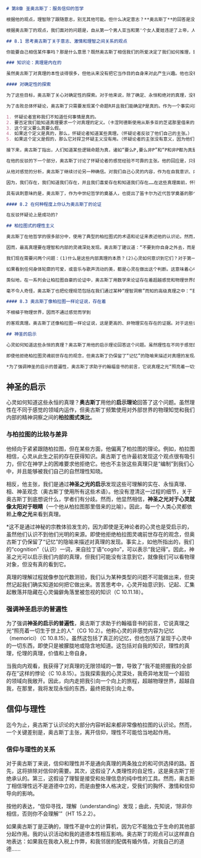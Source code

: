 ```markdown
# 第8章 圣奥古斯丁：服务信仰的哲学

根据他的观点，理智除了跟随意志，别无其他可能。但什么决定意志？**奥古斯丁**的回答是没有任何东西；意志是完全自由的。在这点上，爱的命题和第一个命题结合起来。意志向着它选择去爱的东西运动。就像物理对象被它朝向地心的重力所牵引，我们所有人都被我们心中朝向我们生活中心的感情所牵引。正如奥古斯丁所说，“我的重力是我的爱。不论我在哪里被推动，我的爱都在推动我”（C8.9）。 

根据奥古斯丁的观点，我们面对的问题是，自从第一个男人亚当和第'个女人夏娃违逆了上帝，人类种族就向下坠入了罪的螺旋。对于这一**原罪**，我们所有人都继承了并在我们自己的生活中再现它，其结果是人类生活的所有领域都被罪所感染和败坏。我们的意志偏离了上帝，我们爱的重力被沿着错误的方向牵引。我们偏向于自爱并且爱腐败和易逝的世界，两者都妨碍我们发现真正的满足。奥古斯丁力图让我们确信，这一人类困境影响的不仅是我们的伦理生活，而且影响我们对知识的探求和人类历史的整个过程。事实上，因为人类道德困境渗透了奥古斯丁的全部思想，我将不会以专门的一节来阐述他的伦理学。上述观点导致了奥古斯丁哲学中的一个主要张力，就是如何将上帝的全能和我们有罪本性的现象，与他关于人有自由意志的主张相调和。

## 8.1 思考奥古斯丁关于意志、激情和理智之间关系的观点

你能要自己相信某件事吗？那是什么意思？既然奥古斯丁相信我们的所爱决定了我们如何推理，理性能指导我们的爱吗？

### 知识论：真理是内在的

虽然奥古斯丁对真理的本性谈得很多，但他从来没有把它当作目的自身来对此产生兴趣。他也没有为了控制物理世界的缘故而对知识感兴趣。对于奥古斯丁，认识论为实践和宗教的目的服务。它铲除扰乱灵魂朝向上帝之旅的关于知识的错误观点，并且它指导我们搜寻真理。拥有真理不仅是幸福生活的关键因素，而且对真理的清晰洞察也使我们更接近一切真理的“作者”。

#### 对确定性的探索

为了这些目标，奥古斯丁关心对确定性的探索。对于他来说，除了确定、永恒和绝对的真理，没有东西能为人的生活提供基础。在他的一本早期著作《反学园派中》，他针对新柏拉图学园派怀疑论者*发表了看法。他们主张两个论点：（1）不能知道任何事情，（2）不应该赞同任何事情（AA 3.10.22）。很多怀疑论者相信，人们在追求真理中发现智慧和幸福，而不是在实际获得真理中。然而，根据奥古斯丁的观点，某些不知道真理的人不可能是智慧的，某些从来没有获得他们努力去拥有的东西的人也不可能是幸福的。因此，要拥有智慧和幸福，我们必须找到走出怀疑论之路。

为了击败总体怀疑论，奥古斯丁只需要发现某个命题R并且我们能确定P是真的。作为一个事实问题，他发现了许多我们知道为真的命题。首先，他指出，即使是怀疑论者也做出了对真理的宣称。怀疑论者宣称，他知道自己的立场是真的，并且它是逻辑地从真前提中得出的(AA3.9.18)。这里是奥古斯丁如何论证怀疑主义是自我反驳的：

1. 怀疑论者宣称我们不知道任何事情是真的。
2. 要否定我们能知道真理要求一个对真理的定义。（卡涅阿德斯使用从斯多亚的芝诺那里借来的定义。）
3. 这个定义要么真要么假。
4. 如果这个定义是真的，那么，怀疑论者知道某些真理。（怀疑论者反驳了他们自己的主张。）
5. 如果这个定义是假的，那么它对捍卫怀疑主义没有用。（怀疑论者的主张没有意义，因为他们没有关于真理的定义。）

接下来，奥古斯丁指出，人们知道某些逻辑命题为真，诸如“要么P,要么非P”和“P和非P都为真是假的”。没有这些逻辑原则，我们不能推理，甚至不能表述像怀疑主义这样的命题。例如，我们知道以下主张必定为真：“怀疑论者的定义要么是真的，要么是假的”(AA 3.10.21)。奥古斯丁继续攻击我们不能有知识这一怀疑论主张，他提出像“3x3=9”这样的数学真理是我们能确定地知道的真理。

在他的反驳的下一个部分，奥古斯丁讨论了怀疑论者的感觉经验不可靠的主张。他的回应是，只要我们不超出呈现给我们的材料，从它们得出没有保证的结论，感觉报告给我们的东西就总是真的。例如，我看到桨在水中似乎是弯的，这不是幻觉而是不折不扣的真理。桨显得是弯的。奥古斯丁在这里提出了一个重要观点，在得出关于在我们面前真有什么东西的结论之前，我们的理性需要对感觉材料做出解释(AA3.11.26)。

从他对感觉的分析，奥古斯丁继续讨论另一种确信。对我们自己心灵的内容，作为在自我意识、内在经验中的呈现，我们可以确定。这包括我们拥有的经验，我们的心理和认知过程和我们的感情。甚至我们的怀疑也创造确定性。在笛卡尔提出那个更加著名的论证1200年前，奥古斯丁在另一本著作的一个段落中论证说，他自己的怀疑导致关于他自己存在的确定性：

因为，我们存在，我们知道我们存在，并且我们喜爱存在和知道我们存在……在这些真理面前，怀疑论者的狡辩失去了他们的力量。如果他们说，“如果你错了怎么办？”好，如果我错了，那么我存在。因为，如果一个人不存在，他无论如何不可能犯错误……在知道我存在上我肯定没有犯错误。作为推论，我在知道我知道上也没有犯错误。因为，正如我知道我存在，我也知道我知道。当我喜爱存在和知道，那么我在这些事之外又增加第三个同样重要的知识，即这个事实：我爱着。(CG 11.26)

具有讽刺意味的是，奥古斯丁，作为中世纪哲学的奠基人，也提出了笛卡尔为近代哲学奠基的那个观点。这个观念是，对知识的探求始于自我。总结一下奥古斯丁至此建立的观点，即既然确定地知道某些命题为真，那么怀疑主义是错的，寻求进一步的真理是合理的。

#### 8.2 在何种程度上你认为奥古斯丁的论证

在反驳怀疑论上是成功的?

## 柏拉图式的理性主义

奥古斯丁在他哲学的很多部分中，使用了典型的柏拉图式的术语和论证来表述他的认识论。然而，二者之间也存在着某些区别。奥古斯丁不像柏拉图那么贬低感觉。毕竟它们是上帝创造的，伴随着感觉世界传递给我们。感觉在我们的实践生活中扮演着它们恰当的角色。不过，他同意柏拉图的观点，感觉不能给我们恒久、完善的真理，因而必须被归入较低层次的知识。因此，奥古斯丁接受了柏拉图的二元论，主张存在两个不同种类的知识对象，“那些心灵通过肉体感官感知的事物；另一类，那些通过自身感知的事物”(HT 15.12.21)。因而，在奥古斯丁的观点中，感觉不过是被内在人格(心灵或灵魂)使用并受制于内在人格的工具。感觉经验自身不能给我们知识。心灵必须对感觉材料进行考察、解读、分类、联系和判断。它通过向居于内部的理性求助来完成这些事。

因而，最高真理要在理智和内部的灵魂深处发现。奥古斯丁建议道：“不要到你自身之外去，而是回归你自身之中；因为真理栖居在人最里面的部分。”(TR 39.72)对于这一信念，除了柏拉图式的原因之外，奥古斯丁还不忘《圣经》中的主张，即灵魂是依照具有一切真理的上帝的形象创造的。

我们现在需要问两个问题：(1)什么是这些内部真理的本质？(2)心灵如何意识到它们？对于第一个问题，奥古斯丁紧密地联系柏拉图的相论。例如，他肯定地提及柏拉图的观念，即我们可以认知和判断物理对象的美，仅当非物理的美的相栖居于心中：

如果看到任何身体轮廓的可爱，或音乐与歌声流动的美，都是心灵在做出这个判断。这意味着心中有一个更高的相，它是无形体的，不依赖声音和时空。(CG8.6)

类似地，在一系列会让柏拉图自豪的论证中，奥古斯丁用数学来论证存在着超越感觉和物理世界的更高级的实在。简单来说，他论证说，物理实在是特殊的、暂时的、变化的和通过经验发现的。相反，数学法则和数是普遍的、永恒的、不变的，只能通过理智发现。因而，他下结论说，一定存在着两种实在(FCW2.8)。

毫不令人奇怪，奥古斯丁也把伦理规范包括在我们通过某种“理智洞察”而知的高级真理之中：“我们应该正义地生活”，“较差的要服从较好的”，“同等的人应该和同等的人比较”，“应该向所有人奉献自己”(FCW 2.10.13)。他论证说，既然我们共享这些“真实不变的智慧规则”，那么它们不是人类创造的，而是我们发现的客观真理。

#### 8.3 奥古斯丁像柏拉图一样论证说，存在着

不根植于物理世界，因而不通过感觉而学到

的客观真理。奥古斯丁还像柏拉图一样论证说，这是更高的、非物理实在存在的证据。对于这些论证，你怎么看？

## 神圣的启示

心灵如何知道这些永恒的真理？奥古斯丁用他的启示理论回答这个问题。虽然理性在不同于感觉的领域内运作，但奥古斯丁频繁使用对外部世界的物理知觉和我们内部的精神洞察之间的柏拉图式类比。他倾向于紧紧跟随柏拉图，但是，在某些方面，他偏离了柏拉图的理论。例如，柏拉图相信，心灵从此生之前的存在获得知识。奥古斯丁也许最初发现这个观点很有吸引力，但它在神学上的困难要求他拒绝它。他也不主张这些真理只是“编制”到我们心中，并且能够被我们自己的自然理性知晓。相反，他主张，我们是通过神圣之光的启示发现这些可理解的实在、永恒真理、相、神圣观念(奥古斯丁使用所有这些术语)。他没有澄清这一过程的细节，关于奥古斯丁到底想说什么，学者们有分歧。然而，他显然相信，神圣之光对于心灵就像太阳对于眼睛(一个他从柏拉图那里借来的比喻)。因此，每一个人类心灵都依赖上帝之光来看到真理。*这不是通过神秘的宗教体验发生的，因为即使是无神论者的心灵也是受启示的，虽然他们认识不到他们光明的来源。

即使他拒绝柏拉图灵魂前世存在的观念，但奥古斯丁仍保留了“记忆”的隐喻来描述对真理的发现。事实上，如他所指出的，我们的“cognition”(认识)”一词，来自拉丁语“cogito”，可以表示“我记得”。因此，神圣之光可以启示我们内部的真理，但我们可能没有注意到它，就像我们可以看物理对象，但没有真的看到它。真理的理解过程就像参加代数测验，我们认为某种类型的问题不可能做出来，但突然记起我们确实知道如何把它做出来。苦苦思考中，心灵开始意识到、记起、汇集起散落并隐藏在心灵偏僻角落里被忽视的知识(C 10.11.18)。

*为了强调神圣的启示的普遍性，奥古斯丁求助于约翰福音书的前言，它说真理之光“照亮着一切生于世上的人”(CG 10.2)。他称心灵的非感觉内容为记忆(memorici)(C 10.8.15)。虽然这包括了真正的记忆，但也包括了呈现于心灵中的一切东西，即使只是被朦胧地或隐含地知道。这包括对自我的知识，理性的真理，伦理的真理，价值和上帝自身。当我向内观看，我获得了对真理的无限领域的一瞥，导致了“我不能把握我的全部存在”这样的悖论(C 10.8.15)。当我探索我的心灵深处，我奇异地发现一个超验的领域向我敞开。因此，向内走把我引向一个向上的旅程，超越物理世界，超越自我，在那里，我将发现永恒的东西，最终把我引向上帝。
```

## 神圣的启示

心灵如何知道这些永恒的真理？**奥古斯丁**用他的**启示理论**回答了这个问题。虽然理性在不同于感觉的领域内运作，但奥古斯丁频繁使用对外部世界的物理知觉和我们内部的精神洞察之间的**柏拉图式类比**。

### 与柏拉图的比较与差异

他倾向于紧紧跟随柏拉图，但在某些方面，他偏离了柏拉图的理论。例如，柏拉图相信，心灵从此生之前的存在获得知识。奥古斯丁也许最初发现这个观点很有吸引力，但它在神学上的困难要求他拒绝它。他也不主张这些真理只是“编制”到我们心中，并且能够被我们自己的自然理性知晓。

相反，他主张，我们是通过**神圣之光的启示**发现这些可理解的实在、永恒真理、相、神圣观念（奥古斯丁使用所有这些术语）。他没有澄清这一过程的细节，关于奥古斯丁到底想说什么，学者们有分歧。然而，他显然相信，**神圣之光对于心灵就像太阳对于眼睛**（一个他从柏拉图那里借来的比喻）。因此，每一个人类心灵都依赖**上帝之光**来看到真理。

*这不是通过神秘的宗教体验发生的，因为即使是无神论者的心灵也是受启示的，虽然他们认识不到他们光明的来源。即使他拒绝柏拉图灵魂前世存在的观念，但奥古斯丁仍保留了“记忆”的隐喻来描述对真理的发现。事实上，如他所指出的，我们的“cognition”（认识）一词，来自拉丁语“cogito”，可以表示“我记得”。因此，神圣之光可以启示我们内部的真理，但我们可能没有注意到它，就像我们可以看物理对象，但没有真的看到它。

真理的理解过程就像参加代数测验，我们认为某种类型的问题不可能做出来，但突然记起我们确实知道如何把它做出来。苦苦思考中，心灵开始意识到、记起、汇集起散落并隐藏在心灵偏僻角落里被忽视的知识（C 10.11.18）。

### 强调神圣启示的普遍性

为了强调**神圣的启示的普遍性**，奥古斯丁求助于约翰福音书的前言，它说真理之光“照亮着一切生于世上的人”（CG 10.2）。他称心灵的非感觉内容为记忆（memorici）（C 10.8.15）。虽然这包括了真正的记忆，但也包括了呈现于心灵中的一切东西，即使只是被朦胧地或隐含地知道。这包括对自我的知识，理性的真理，伦理的真理，价值和上帝自身。

当我向内观看，我获得了对真理的无限领域的一瞥，导致了“我不能把握我的全部存在”这样的悖论（C 10.8.15）。当我探索我的心灵深处，我奇异地发现一个超验的领域向我敞开。因此，向内走把我引向一个向上的旅程，超越物理世界，超越自我，在那里，我将发现永恒的东西，最终把我引向上帝。

## 信仰与理性

迄今为止，奥古斯丁认识论的大部分内容听起来都非常像柏拉图的认识论。然而，一个关键差别是，奥古斯丁主张，离开信仰，理性不可能恰当地起作用。

### 信仰与理性的关系

对于奥古斯丁来说，信仰和理性并不是通向真理的两条独立的和可供选择的路。首先，这将排除对信仰的需要。其次，这假设了人类理性的自足性，这是奥古斯丁拒绝承认的。第三，这假设了理智是接受和处理信息的纯中性的工具。然而，奥古斯丁相信理性远不是道德中立的，而是由整体人格决定，受我们的胸怀、激情和信仰导向的影响。

按他的表达，“信仰寻找，理解（understanding）发现；由此，先知说，‘除非你相信，否则你不会理解’”（HT 15.2.2）。

如果奥古斯丁是正确的，理性不是中立的计算机，因为它不能独立于生命的其他部分起作用。我的认识活动和我的道德本性相互影响。奥古斯丁的观点可以这样直白地表达：如果我在我收入税上作弊，和我邻居的配偶有婚外情，对我自己的道德……